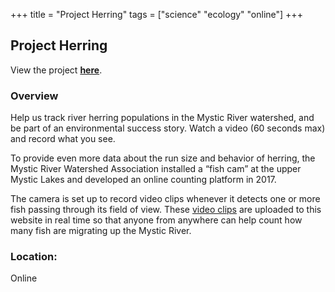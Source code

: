 +++
title = "Project Herring"
tags = ["science" "ecology" "online"]
+++

## Project Herring

View the project [**here**](https://www.mysticherring.org/herring-project).

### Overview

Help us track river herring populations in the Mystic River watershed, and be part of an environmental success story. Watch a video (60 seconds max) and record what you see.

To provide even more data about the run size and behavior of herring, the Mystic River Watershed Association installed a “fish cam” at the upper Mystic Lakes and developed an online counting platform in 2017.

The camera is set up to record video clips whenever it detects  one or more fish passing through its field of view. These [video clips](https://www.mysticherring.org/video#/) are uploaded to this website in real time so that anyone from anywhere  can help count how many fish are migrating up the Mystic River.

### Location:
Online
